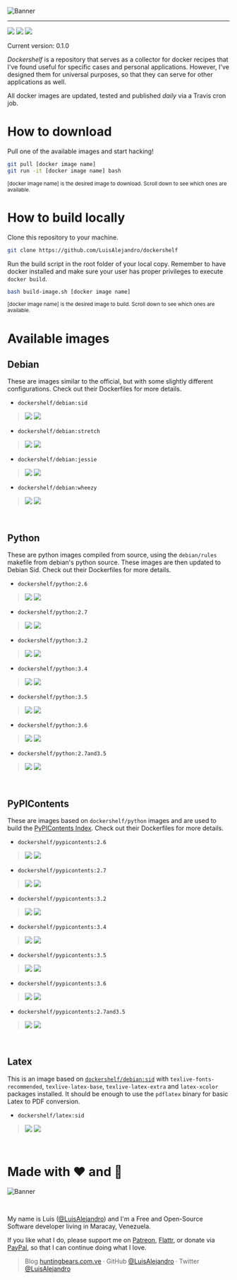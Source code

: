 ![Banner](https://gitcdn.xyz/repo/LuisAlejandro/dockershelf/master/banner.svg)

---

[![](https://img.shields.io/travis/LuisAlejandro/dockershelf.svg)](https://travis-ci.org/LuisAlejandro/dockershelf)
[![](https://cla-assistant.io/readme/badge/LuisAlejandro/dockershelf)](https://cla-assistant.io/LuisAlejandro/dockershelf)
[![](https://badges.gitter.im/LuisAlejandro/dockershelf.svg)](https://gitter.im/LuisAlejandro/dockershelf)

Current version: 0.1.0

*Dockershelf* is a repository that serves as a collector for docker recipes that I've found useful for specific cases and personal applications. However, I've designed them for universal purposes, so that they can serve for other applications as well.

All docker images are updated, tested and published *daily* via a Travis cron job.

# How to download

Pull one of the available images and start hacking!

```bash
git pull [docker image name]
git run -it [docker image name] bash
```
<sup>[docker image name] is the desired image to download. Scroll down to see which ones are available.</sup>

# How to build locally

Clone this repository to your machine.

```bash
git clone https://github.com/LuisAlejandro/dockershelf
```

Run the build script in the root folder of your local copy. Remember to have docker installed and make sure your user has proper privileges to execute `docker build`.

```bash
bash build-image.sh [docker image name]
```

<sup>[docker image name] is the desired image to build. Scroll down to see which ones are available.</sup>

# Available images

## Debian

These are images similar to the official, but with some slightly different configurations. Check out their Dockerfiles for more details.

* `dockershelf/debian:sid`

> [![](https://img.shields.io/badge/Dockerfile-debian:sid-yellow.svg)](https://github.com/LuisAlejandro/dockershelf/blob/master/debian/sid/Dockerfile) [![](https://images.microbadger.com/badges/image/dockershelf/debian:sid.svg)](https://microbadger.com/images/dockershelf/debian:sid)

* `dockershelf/debian:stretch`

> [![](https://img.shields.io/badge/Dockerfile-debian:stretch-yellow.svg)](https://github.com/LuisAlejandro/dockershelf/blob/master/debian/stretch/Dockerfile) [![](https://images.microbadger.com/badges/image/dockershelf/debian:stretch.svg)](https://microbadger.com/images/dockershelf/debian:stretch)

* `dockershelf/debian:jessie`

> [![](https://img.shields.io/badge/Dockerfile-debian:jessie-yellow.svg)](https://github.com/LuisAlejandro/dockershelf/blob/master/debian/jessie/Dockerfile) [![](https://images.microbadger.com/badges/image/dockershelf/debian:jessie.svg)](https://microbadger.com/images/dockershelf/debian:jessie)

* `dockershelf/debian:wheezy`

> [![](https://img.shields.io/badge/Dockerfile-debian:wheezy-yellow.svg)](https://github.com/LuisAlejandro/dockershelf/blob/master/debian/wheezy/Dockerfile) [![](https://images.microbadger.com/badges/image/dockershelf/debian:wheezy.svg)](https://microbadger.com/images/dockershelf/debian:wheezy)

&nbsp;

## Python

These are python images compiled from source, using the `debian/rules` makefile from debian's python source. These images are then updated to Debian Sid. Check out their Dockerfiles for more details.

* `dockershelf/python:2.6`

> [![](https://img.shields.io/badge/Dockerfile-python:2.6-yellow.svg)](https://github.com/LuisAlejandro/dockershelf/blob/master/python/2.6/Dockerfile) [![](https://images.microbadger.com/badges/image/dockershelf/python:2.6.svg)](https://microbadger.com/images/dockershelf/python:2.6)

* `dockershelf/python:2.7`

> [![](https://img.shields.io/badge/Dockerfile-python:2.7-yellow.svg)](https://github.com/LuisAlejandro/dockershelf/blob/master/python/2.7/Dockerfile) [![](https://images.microbadger.com/badges/image/dockershelf/python:2.7.svg)](https://microbadger.com/images/dockershelf/python:2.7)

* `dockershelf/python:3.2`

> [![](https://img.shields.io/badge/Dockerfile-python:3.2-yellow.svg)](https://github.com/LuisAlejandro/dockershelf/blob/master/python/3.2/Dockerfile) [![](https://images.microbadger.com/badges/image/dockershelf/python:3.2.svg)](https://microbadger.com/images/dockershelf/python:3.2)

* `dockershelf/python:3.4`

> [![](https://img.shields.io/badge/Dockerfile-python:3.4-yellow.svg)](https://github.com/LuisAlejandro/dockershelf/blob/master/python/3.4/Dockerfile) [![](https://images.microbadger.com/badges/image/dockershelf/python:3.4.svg)](https://microbadger.com/images/dockershelf/python:3.4)

* `dockershelf/python:3.5`

> [![](https://img.shields.io/badge/Dockerfile-python:3.5-yellow.svg)](https://github.com/LuisAlejandro/dockershelf/blob/master/python/3.5/Dockerfile) [![](https://images.microbadger.com/badges/image/dockershelf/python:3.5.svg)](https://microbadger.com/images/dockershelf/python:3.5)

* `dockershelf/python:3.6`

> [![](https://img.shields.io/badge/Dockerfile-python:3.6-yellow.svg)](https://github.com/LuisAlejandro/dockershelf/blob/master/python/3.6/Dockerfile) [![](https://images.microbadger.com/badges/image/dockershelf/python:3.6.svg)](https://microbadger.com/images/dockershelf/python:3.6)

* `dockershelf/python:2.7and3.5`

> [![](https://img.shields.io/badge/Dockerfile-python:2.7and3.5-yellow.svg)](https://github.com/LuisAlejandro/dockershelf/blob/master/python/2.7and3.5/Dockerfile) [![](https://images.microbadger.com/badges/image/dockershelf/python:2.7and3.5.svg)](https://microbadger.com/images/dockershelf/python:2.7and3.5)

&nbsp;

## PyPIContents

These are images based on `dockershelf/python` images and are used to build the [PyPIContents Index](https://github.com/LuisAlejandro/pypicontents). Check out their Dockerfiles for more details.

* `dockershelf/pypicontents:2.6`

> [![](https://img.shields.io/badge/Dockerfile-pypicontents:2.6-yellow.svg)](https://github.com/LuisAlejandro/dockershelf/blob/master/pypicontents/2.6/Dockerfile) [![](https://images.microbadger.com/badges/image/dockershelf/pypicontents:2.6.svg)](https://microbadger.com/images/dockershelf/pypicontents:2.6)

* `dockershelf/pypicontents:2.7`

> [![](https://img.shields.io/badge/Dockerfile-pypicontents:2.7-yellow.svg)](https://github.com/LuisAlejandro/dockershelf/blob/master/pypicontents/2.7/Dockerfile) [![](https://images.microbadger.com/badges/image/dockershelf/pypicontents:2.7.svg)](https://microbadger.com/images/dockershelf/pypicontents:2.7)

* `dockershelf/pypicontents:3.2`

> [![](https://img.shields.io/badge/Dockerfile-pypicontents:3.2-yellow.svg)](https://github.com/LuisAlejandro/dockershelf/blob/master/pypicontents/3.2/Dockerfile) [![](https://images.microbadger.com/badges/image/dockershelf/pypicontents:3.2.svg)](https://microbadger.com/images/dockershelf/pypicontents:3.2)

* `dockershelf/pypicontents:3.4`

> [![](https://img.shields.io/badge/Dockerfile-pypicontents:3.4-yellow.svg)](https://github.com/LuisAlejandro/dockershelf/blob/master/pypicontents/3.4/Dockerfile) [![](https://images.microbadger.com/badges/image/dockershelf/pypicontents:3.4.svg)](https://microbadger.com/images/dockershelf/pypicontents:3.4)

* `dockershelf/pypicontents:3.5`

> [![](https://img.shields.io/badge/Dockerfile-pypicontents:3.5-yellow.svg)](https://github.com/LuisAlejandro/dockershelf/blob/master/pypicontents/3.5/Dockerfile) [![](https://images.microbadger.com/badges/image/dockershelf/pypicontents:3.5.svg)](https://microbadger.com/images/dockershelf/pypicontents:3.5)

* `dockershelf/pypicontents:3.6`

> [![](https://img.shields.io/badge/Dockerfile-pypicontents:3.6-yellow.svg)](https://github.com/LuisAlejandro/dockershelf/blob/master/pypicontents/3.6/Dockerfile) [![](https://images.microbadger.com/badges/image/dockershelf/pypicontents:3.6.svg)](https://microbadger.com/images/dockershelf/pypicontents:3.6)

* `dockershelf/pypicontents:2.7and3.5`

> [![](https://img.shields.io/badge/Dockerfile-pypicontents:2.7and3.5-yellow.svg)](https://github.com/LuisAlejandro/dockershelf/blob/master/pypicontents/2.7and3.5/Dockerfile) [![](https://images.microbadger.com/badges/image/dockershelf/pypicontents:2.7and3.5.svg)](https://microbadger.com/images/dockershelf/pypicontents:2.7and3.5)

&nbsp;

## Latex

This is an image based on [`dockershelf/debian:sid`](https://microbadger.com/images/dockershelf/debian:sid) with `texlive-fonts-recommended`, `texlive-latex-base`, `texlive-latex-extra` and `latex-xcolor` packages installed. It should be enough to use the `pdflatex` binary for basic Latex to PDF conversion.


* `dockershelf/latex:sid`

> [![](https://img.shields.io/badge/Dockerfile-latex:sid-yellow.svg)](https://github.com/LuisAlejandro/dockershelf/blob/master/latex/sid/Dockerfile) [![](https://images.microbadger.com/badges/image/dockershelf/latex:sid.svg)](https://microbadger.com/images/dockershelf/latex:sid)

&nbsp;

# Made with :heart: and :hamburger:

![Banner](http://huntingbears.com.ve/static/img/site/banner.svg)

&nbsp;

My name is Luis ([@LuisAlejandro](https://github.com/LuisAlejandro)) and I'm a Free and Open-Source Software developer living in Maracay, Venezuela.

If you like what I do, please support me on [Patreon](https://www.patreon.com/luisalejandro),  [Flattr](https://flattr.com/profile/luisalejandro), or donate via [PayPal](https://www.paypal.com/cgi-bin/webscr?cmd=_s-xclick&hosted_button_id=B8LPXHQY8QE8Y), so that I can continue doing what I love.

> Blog [huntingbears.com.ve](http://huntingbears.com.ve) · GitHub [@LuisAlejandro](https://github.com/LuisAlejandro) · Twitter [@LuisAlejandro](https://twitter.com/LuisAlejandro)

&nbsp;
